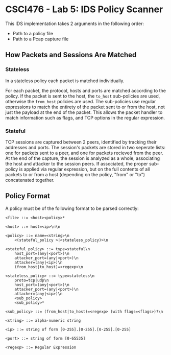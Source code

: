 # CSCI476 - Lab 5: IDS Policy Scanner
This IDS implementation takes 2 arguments in the following order:
 - Path to a policy file
 - Path to a Pcap capture file

## How Packets and Sessions Are Matched
### Stateless
In a stateless policy each packet is matched individually.

For each packet, the protocol, hosts and ports are matched according to the policy.
If the packet is sent _to_ the host, the ``to_host`` sub-policies are used, 
otherwise the ``from_host`` policies are used.
The sub-policies use regular expressions to match the entirety of the packet sent to or from the host, 
not just the payload at the end of the packet. This allows the packet handler to match information such as flags,
and TCP options in the regular expression.
### Stateful
TCP sessions are captured between 2 peers, identified by tracking their addresses and ports. The session's packets are 
stored in two seperate lists: one for packets sent to a peer, and one for packets recieved from the peer. At the end of 
the capture, the session is analyzed as a whole, associating the host and attacker to the session peers. If associated, 
 the proper sub-policy is applied via regular expression, but on the full contents of all packets to or from a host
 (depending on the policy, "from" or "to") concatenated together.

## Policy Format
A policy must be of the following format to be parsed correctly:
````
<file> ::= <host><policy>*

<host> ::= host=<ip>\n\n

<policy> ::= name=<string>\n
    <(stateful_policy >|<stateless_policy)>\n

<stateful_policy> ::= type=stateful\n
    host_port=(any|<port>)\n
    attacker_port=(any|<port>)\n
    attacker=(any|<ip>)\n
    (from_host|to_host)=<regexp>\n

<stateless_policy> ::= type=stateless\n
    proto=tcp|udp\n
    host_port=(any|<port>)\n
    attacker_port=(any|<port>)\n
    attacker=(any|<ip>)\n
    <sub_policy>
    <sub_policy>*

<sub_policy> ::= (from_host|to_host)=<regexp> (with flags=<flags>)?\n

<string> ::= alpha-numeric string

<ip> ::= string of form [0-255].[0-255].[0-255].[0-255]

<port> ::= string of form [0-65535]

<regexp> ::= Regular Expression
````